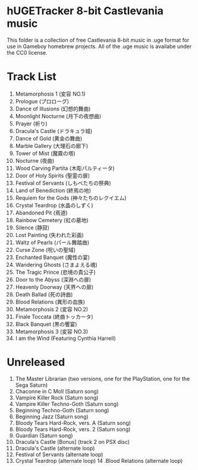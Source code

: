 # hUGETracker 8-bit Castlevania music

This folder is a collection of free Castlevania 8-bit music in .uge format for use in Gameboy homebrew projects.
All of the .uge music is availabe under the CC0 license.

# Track List

1. Metamorphosis 1 (変容 NO.1)
2. Prologue (プロローグ)
3. Dance of Illusions (幻想的舞曲)
4. Moonlight Nocturne (月下の夜想曲)
5. Prayer (祈り)
6. Dracula's Castle (ドラキュラ城)
7. Dance of Gold (黄金の舞曲)
8. Marble Gallery (大理石の廊下)
9. Tower of Mist (魔霧の塔)
10. Nocturne (夜曲)
11. Wood Carving Partita (木彫パルティータ)
12. Door of Holy Spirits (聖霊の扉)
13. Festival of Servants (しもべたちの祭典)
14. Land of Benediction (終焉の地)
15. Requiem for the Gods (神々たちのレクイエム)
16. Crystal Teardrop (水晶のしずく)
17. Abandoned Pit (焉道)
18. Rainbow Cemetery (虹の墓地)
19. Silence (静寂)
20. Lost Painting (失われた彩画)
21. Waltz of Pearls (パール舞踏曲)
22. Curse Zone (呪いの聖域)
23. Enchanted Banquet (魔性の宴)
24. Wandering Ghosts (さまよえる魂)
25. The Tragic Prince (悲境の貴公子)
26. Door to the Abyss (深淵への扉)
27. Heavenly Doorway (天界への扉)
28. Death Ballad (死の詩曲)
29. Blood Relations (異形の血族)
30. Metamorphosis 2 (変容 NO.2)
31. Finale Toccata (終曲トッカータ)
32. Black Banquet (黒の饗宴)
33. Metamorphosis 3 (変容 NO.3)
34. I am the Wind (Featuring Cynthia Harrell)

# Unreleased

01. The Master Librarian (two versions, one for the PlayStation, one for the Sega Saturn)
02. Chaconne in C Moll (Saturn song)
03. Vampire Killer Rock (Saturn song)
04. Vampire Killer Techno-Goth (Saturn song)
05. Beginning Techno-Goth (Saturn song)
06. Beginning Jazz (Saturn song)
07. Bloody Tears Hard-Rock, vers. A (Saturn song)
08. Bloody Tears Hard-Rock, vers. 2 (Saturn song)
09. Guardian (Saturn song)
10. Dracula's Castle [Bonus] (track 2 on PSX disc)
11. Dracula's Castle (alternate loop)
12. Festival of Servants (alternate loop)
13. Crystal Teardrop (alternate loop)
14 .Blood Relations (alternate loop)
